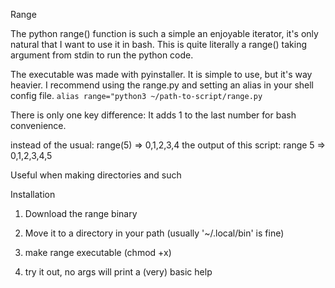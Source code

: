 
Range

 The python range() function is such a simple an enjoyable iterator, it's only natural that I want to use it in bash.
 This is quite literally a range() taking argument from stdin to run the python code.

 The executable was made with pyinstaller. It is simple to use, but it's way heavier.
 I recommend using the range.py and setting an alias in your shell config file.
 `alias range="python3 ~/path-to-script/range.py`

 There is only one key difference:
  It adds 1 to the last number for bash convenience.
  
  instead of the usual:
    range(5) => 0,1,2,3,4
  the output of this script:
     range 5 => 0,1,2,3,4,5

  Useful when making directories and such

Installation
 1. Download the range binary

 2. Move it to a directory in your path (usually '~/.local/bin' is fine)

 3. make range executable (chmod +x)

 4. try it out, no args will print a (very) basic help